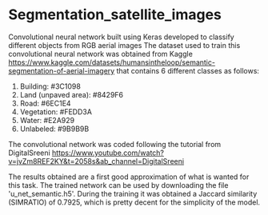 # Segmentation_satellite_images
Convolutional neural network built using Keras developed to classify different objects from RGB aerial images
The dataset used to train this convolutional neural network was obtained from Kaggle
https://www.kaggle.com/datasets/humansintheloop/semantic-segmentation-of-aerial-imagery
that contains 6 different classes as follows:
   1. Building: #3C1098
   2. Land (unpaved area): #8429F6
   3. Road: #6EC1E4
   4. Vegetation: #FEDD3A
   5. Water: #E2A929
   6. Unlabeled: #9B9B9B
   
  The convolutional network was coded following the tutorial from DigitalSreeni
  https://www.youtube.com/watch?v=jvZm8REF2KY&t=2058s&ab_channel=DigitalSreeni
  
  The results obtained are a first good approximation of what is wanted for this task.
  The trained network can be used by downloading the file 'u_net_semantic.h5'. During the training it was obtained a Jaccard similarity (SIMRATIO) of 0.7925, which is pretty decent for the simplicity of the model.
